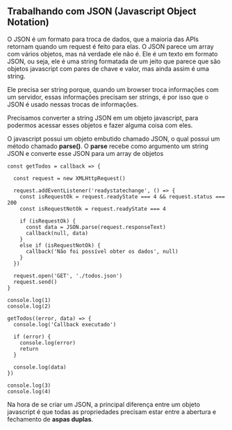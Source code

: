 ## Trabalhando com JSON (Javascript Object Notation)

O JSON é um formato para troca de dados, que a maioria das APIs retornam quando um request é feito para elas. O JSON parece um array com vários objetos, mas ná verdade ele não é. Ele é um texto em formato JSON, ou seja, ele é uma string formatada de um jeito que parece que são objetos javascript com pares de chave e valor, mas ainda assim é uma string.

Ele precisa ser string porque, quando um browser troca informações com um servidor, essas informações precisam ser strings, é por isso que o JSON é usado nessas trocas de informações.

Precisamos converter a string JSON em um objeto javascript, para podermos acessar esses objetos e fazer alguma coisa com eles.

O javascript possui um objeto embutido chamado JSON, o qual possui um método chamado **parse()**. O **parse** recebe como argumento um string JSON e converte esse JSON para um array de objetos

~~~
const getTodos = callback => {

  const request = new XMLHttpRequest()

  request.addEventListener('readystatechange', () => {
    const isRequestOk = request.readyState === 4 && request.status === 200
    const isRequestNotOk = request.readyState === 4

    if (isRequestOk) {
      const data = JSON.parse(request.responseText)
      callback(null, data)
    }
    else if (isRequestNotOk) {
      callback('Não foi possível obter os dados', null)
    }
  })

  request.open('GET', './todos.json')
  request.send()
}

console.log(1)
console.log(2)

getTodos((error, data) => {
  console.log('Callback executado')

  if (error) {
    console.log(error)
    return
  }

  console.log(data)
})

console.log(3)
console.log(4)
~~~

Na hora de se criar um JSON, a principal diferença entre um objeto javascript é que todas as propriedades precisam estar entre a abertura e fechamento de **aspas duplas**.
